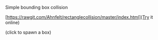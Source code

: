 Simple bounding box collision

[https://rawgit.com/Ahnfelt/rectanglecollision/master/index.html](Try it online)

(click to spawn a box)

